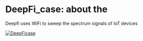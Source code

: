# DeepFi_case: about the 

Deepfi uses WiFi to sweep the spectrum signals of IoT devices

[![DeepFicase](https://res.cloudinary.com/marcomontalbano/image/upload/v1742966844/video_to_markdown/images/youtube--HgUtZg6dMHE-c05b58ac6eb4c4700831b2b3070cd403.jpg)](https://www.youtube.com/watch?v=HgUtZg6dMHE "DeepFicase")
